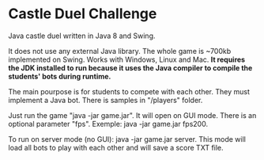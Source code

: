 # Castle Duel Challenge
Java castle duel written in Java 8 and Swing.

It does not use any external Java library. The whole game is ~700kb implemented on Swing. Works with Windows, Linux and Mac. **It requires the JDK installed to run because it uses the Java compiler to compile the students' bots during runtime.** 

The main pourpose is for students to compete with each other. They must implement a Java bot. There is samples in "/players" folder.

Just run the game "java -jar game.jar". It will open on GUI mode. There is an optional parameter "fps". Exemple: java -jar game.jar fps200.

To run on server mode (no GUI): java -jar game.jar server. This mode will load all bots to play with each other and will save a score TXT file.

